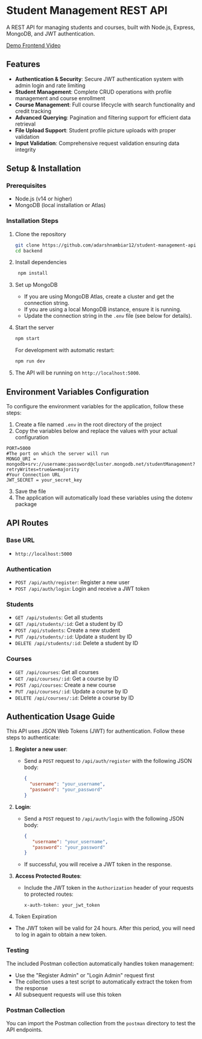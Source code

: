 # Student Management REST API

A REST API for managing students and courses, built with Node.js, Express, MongoDB, and JWT authentication.

[Demo Frontend Video](https://drive.google.com/file/d/1Jk5dEYrROfXH46Zwa378ukfn5omVtsOx/view?usp=sharing)

## Features

- **Authentication & Security**: Secure JWT authentication system with admin login and rate limiting
- **Student Management**: Complete CRUD operations with profile management and course enrollment
- **Course Management**: Full course lifecycle with search functionality and credit tracking
- **Advanced Querying**: Pagination and filtering support for efficient data retrieval
- **File Upload Support**: Student profile picture uploads with proper validation
- **Input Validation**: Comprehensive request validation ensuring data integrity

## Setup & Installation

### Prerequisites
- Node.js (v14 or higher)
- MongoDB (local installation or Atlas)

### Installation Steps

1. Clone the repository
   ```bash
   git clone https://github.com/adarshnambiar12/student-management-api.git
   cd backend
   ``` 

2. Install dependencies
   ```bash
    npm install
    ```

3. Set up MongoDB
   - If you are using MongoDB Atlas, create a cluster and get the connection string.
   - If you are using a local MongoDB instance, ensure it is running.
   - Update the connection string in the `.env` file (see below for details).

4. Start the server
    ```bash
    npm start
    ```

    For development with automatic restart:
    ```bash
    npm run dev
    ```

5. The API will be running on `http://localhost:5000`.

## Environment Variables Configuration
To configure the environment variables for the application, follow these steps:

1. Create a file named `.env` in the root directory of the project
2. Copy the variables below and replace the values with your actual configuration
```plaintext
PORT=5000
#The port on which the server will run
MONGO_URI = mongodb+srv://username:password@cluster.mongodb.net/studentManagement?retryWrites=true&w=majority
#Your Connection URL
JWT_SECRET = your_secret_key
```
3. Save the file
4. The application will automatically load these variables using the dotenv package

## API Routes
### Base URL
- `http://localhost:5000`

### Authentication
- `POST /api/auth/register`: Register a new user
- `POST /api/auth/login`: Login and receive a JWT token
### Students
- `GET /api/students`: Get all students
- `GET /api/students/:id`: Get a student by ID
- `POST /api/students`: Create a new student
- `PUT /api/students/:id`: Update a student by ID
- `DELETE /api/students/:id`: Delete a student by ID
### Courses
- `GET /api/courses`: Get all courses
- `GET /api/courses/:id`: Get a course by ID
- `POST /api/courses`: Create a new course
- `PUT /api/courses/:id`: Update a course by ID
- `DELETE /api/courses/:id`: Delete a course by ID

## Authentication Usage Guide
This API uses JSON Web Tokens (JWT) for authentication. Follow these steps to authenticate:

1. **Register a new user**:
   - Send a `POST` request to `/api/auth/register` with the following JSON body:
     ```json
     {
       "username": "your_username",
       "password": "your_password"
     }
     ```

2. **Login**:
    - Send a `POST` request to `/api/auth/login` with the following JSON body:
      ```json
      {
         "username": "your_username",
         "password": "your_password"
      }
      ```
    - If successful, you will receive a JWT token in the response.

3. **Access Protected Routes**:
    - Include the JWT token in the `Authorization` header of your requests to protected routes:
      ```
      x-auth-token: your_jwt_token
      ```

4. Token Expiration
- The JWT token will be valid for 24 hours. After this period, you will need to log in again to obtain a new token.

### Testing
The included Postman collection automatically handles token management:

- Use the "Register Admin" or "Login Admin" request first
- The collection uses a test script to automatically extract the token from the response
- All subsequent requests will use this token

### Postman Collection
You can import the Postman collection from the `postman` directory to test the API endpoints.
